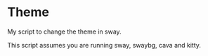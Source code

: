 # Theme
My script to change the theme in sway.

This script assumes you are running sway, swaybg, cava and kitty.

